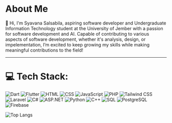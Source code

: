 # About Me

👋 Hi, I'm Syavana Salsabila, aspiring software developer and Undergraduate Information Technology student at the University of Jember with a passion for software development and AI. Capable of contributing to various aspects of software development, whether it's analysis, design, or impelementation, I’m excited to keep growing my skills while making meaningful contributions to the field!

---

# 💻 Tech Stack:
![Dart](https://img.shields.io/badge/dart-%230175C2.svg?style=for-the-badge&logo=dart&logoColor=white)  ![Flutter](https://img.shields.io/badge/flutter-%2302569B.svg?style=for-the-badge&logo=flutter&logoColor=white) ![HTML](https://img.shields.io/badge/html5-%23E34F26.svg?style=for-the-badge&logo=html5&logoColor=white) ![CSS](https://img.shields.io/badge/css3-1572B6?style=for-the-badge&logo=css&logoColor=white) ![JavaScript](https://img.shields.io/badge/javascript-%23323330.svg?style=for-the-badge&logo=javascript&logoColor=%23F7DF1E) 	![PHP](https://img.shields.io/badge/php-%23777BB4.svg?style=for-the-badge&logo=php&logoColor=white) ![Tailwind CSS](https://img.shields.io/badge/tailwindcss-%2338B2AC.svg?style=for-the-badge&logo=tailwind-css&logoColor=white) ![Laravel](https://img.shields.io/badge/laravel-%23FF2D20.svg?style=for-the-badge&logo=laravel&logoColor=white) ![C#](https://img.shields.io/badge/c%23-239120?style=for-the-badge&logo=c-sharp&logoColor=white) ![ASP.NET](https://img.shields.io/badge/asp.net-%235C2D91.svg?style=for-the-badge&logo=.net&logoColor=white) ![Python](https://img.shields.io/badge/python-3670A0?style=for-the-badge&logo=python&logoColor=ffdd54) ![C++](https://img.shields.io/badge/c++-%2300599C.svg?style=for-the-badge&logo=c%2B%2B&logoColor=white) ![SQL](https://img.shields.io/badge/sql-%23004881.svg?style=for-the-badge&logo=sqlite&logoColor=white) ![PostgreSQL](https://img.shields.io/badge/postgresql-%23336791.svg?style=for-the-badge&logo=postgresql&logoColor=white) ![Firebase](https://img.shields.io/badge/firebase-%23E34F26.svg?style=for-the-badge&logo=firebase&logoColor=white)

![Top Langs](https://github-readme-stats.vercel.app/api/top-langs/?username=vanvl49&layout=compact&theme=tokyonight)
